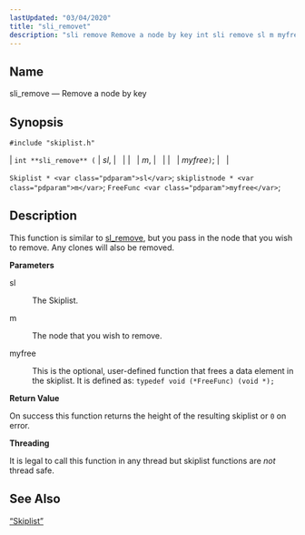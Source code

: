 ```yaml
---
lastUpdated: "03/04/2020"
title: "sli_removet"
description: "sli remove Remove a node by key int sli remove sl m myfree Skiplist sl skiplistnode m Free Func myfree This function is similar to sl remove but you pass in the node that you wish to remove Any clones will also be removed sl The Skiplist m The node..."
---
```


<a name="apis.sli_remove"></a> 
## Name

sli_remove — Remove a node by key

## Synopsis

`#include "skiplist.h"`

| `int **sli_remove** (` | <var class="pdparam">sl</var>, |   |
|   | <var class="pdparam">m</var>, |   |
|   | <var class="pdparam">myfree</var>`)`; |   |

`Skiplist * <var class="pdparam">sl</var>`;
`skiplistnode * <var class="pdparam">m</var>`;
`FreeFunc <var class="pdparam">myfree</var>`;<a name="idp61131360"></a> 
## Description

This function is similar to [sl_remove](/momentum/3/3-api/apis-sl-remove), but you pass in the node that you wish to remove. Any clones will also be removed.

**<a name="idp61133376"></a> Parameters**

<dl class="variablelist">

<dt>sl</dt>

<dd>

The Skiplist.

</dd>

<dt>m</dt>

<dd>

The node that you wish to remove.

</dd>

<dt>myfree</dt>

<dd>

This is the optional, user-defined function that frees a data element in the skiplist. It is defined as: `typedef void (*FreeFunc) (void *);`

</dd>

</dl>

**<a name="idp61140320"></a> Return Value**

On success this function returns the height of the resulting skiplist or `0` on error.

**<a name="idp61141728"></a> Threading**

It is legal to call this function in any thread but skiplist functions are *not* thread safe.

<a name="idp61143312"></a> 
## See Also

[“Skiplist”](/momentum/3/3-api/structs-skiplist)